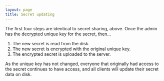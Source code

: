 ```yaml
---
layout: page
title: Secret updating
---
```


The first four steps are identical to secret sharing, above.  Once the admin has the decrypted unique key for the secret, then...

1. The new secret is read from the disk.
2. The new secret is encrypted with the original unique key.
3. The encrypted secret is uploaded to the server.

As the unique key has not changed, everyone that originally had access to the secret continues to have access, and all clients will update their secret data on disk.